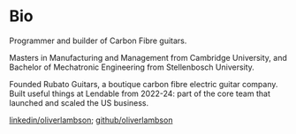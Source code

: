 # Bio

Programmer and builder of Carbon Fibre guitars.

Masters in Manufacturing and Management from Cambridge University, and Bachelor
of Mechatronic Engineering from Stellenbosch University.

Founded Rubato Guitars, a boutique carbon fibre electric guitar company. Built
useful things at Lendable from 2022-24: part of the core team that launched and
scaled the US business.

<a href="https://www.linkedin.com/in/oliverlambson/" target="_blank" class="text-sm text-blue-500 underline underline-offset-2 hover:underline-offset-4" >linkedin/oliverlambson</a>;
<a href="https://www.github.com/oliverlambson/" target="_blank" class="text-sm text-blue-500 underline underline-offset-2 hover:underline-offset-4" >github/oliverlambson</a>
